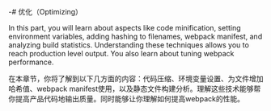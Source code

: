 -# 优化（Optimizing）

In this part, you will learn about aspects like code minification, setting environment variables, adding hashing to filenames, webpack manifest, and analyzing build statistics. Understanding these techniques allows you to reach production level output. You also learn about tuning webpack performance.

在本章节，你将了解到以下几方面的内容：代码压缩、环境变量设置、为文件增加哈希值、webpack manifest使用，以及静态文件构建分析。理解这些技术能够帮你提高产品代码地输出质量。同时能够让你理解如何提高webpack的性能。

